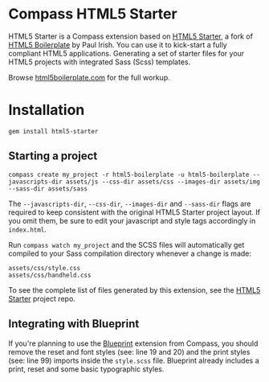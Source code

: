 Compass HTML5 Starter
=========================

HTML5 Starter is a Compass extension based on [HTML5 Starter](https://github.com/rizkysyazuli/html5-starter), a fork of [HTML5 Boilerplate](https://github.com/paulirish/html5-boilerplate) by Paul Irish.
You can use it to kick-start a fully compliant HTML5 applications. Generating a set of starter files for your HTML5 projects with integrated Sass (Scss) templates.

Browse [html5boilerplate.com](http://html5boilerplate.com) for the full workup.


Installation
========================

    gem install html5-starter


Starting a project
------------------

    compass create my_project -r html5-boilerplate -u html5-boilerplate --javascripts-dir assets/js --css-dir assets/css --images-dir assets/img --sass-dir assets/sass

The `--javascripts-dir`, `--css-dir`, `--images-dir` and `--sass-dir` flags are required to keep consistent with the original HTML5 Starter project layout. If you omit them, be sure to edit your javascript and style tags accordingly in `index.html`.

Run `compass watch my_project` and the SCSS files will automatically get compiled to your Sass compilation directory whenever a change is made:

    assets/css/style.css
    assets/css/handheld.css

To see the complete list of files generated by this extension, see the [HTML5 Starter](https://github.com/rizkysyazuli/html5-starter) project repo.


Integrating with Blueprint
--------------------------

If you're planning to use the [Blueprint](http://compass-style.org/docs/reference/blueprint/) extension from Compass, you should remove the reset and font styles (see: line 19 and 20) and the print styles (see: line 99) imports inside the `style.scss` file. Blueprint already includes a print, reset and some basic typographic styles.
